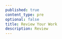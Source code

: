 ```yaml
---
published: true
content_type: pre
optional: false
title: Review Your Work
description: Review
---
```

